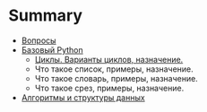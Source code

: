 # Summary

* [Вопросы](README.md)
* [Базовый Python](chapter1.md)
   * [Циклы. Варианты циклов, назначение.](tsikli_varianti_tsiklov,_naznachenie.md)
   * Что такое список, примеры, назначение.
   * Что такое словарь, примеры, назначение.
   * Что такое срез, примеры, назначение.
* [Алгоритмы и структуры данных](chapter2.md)

